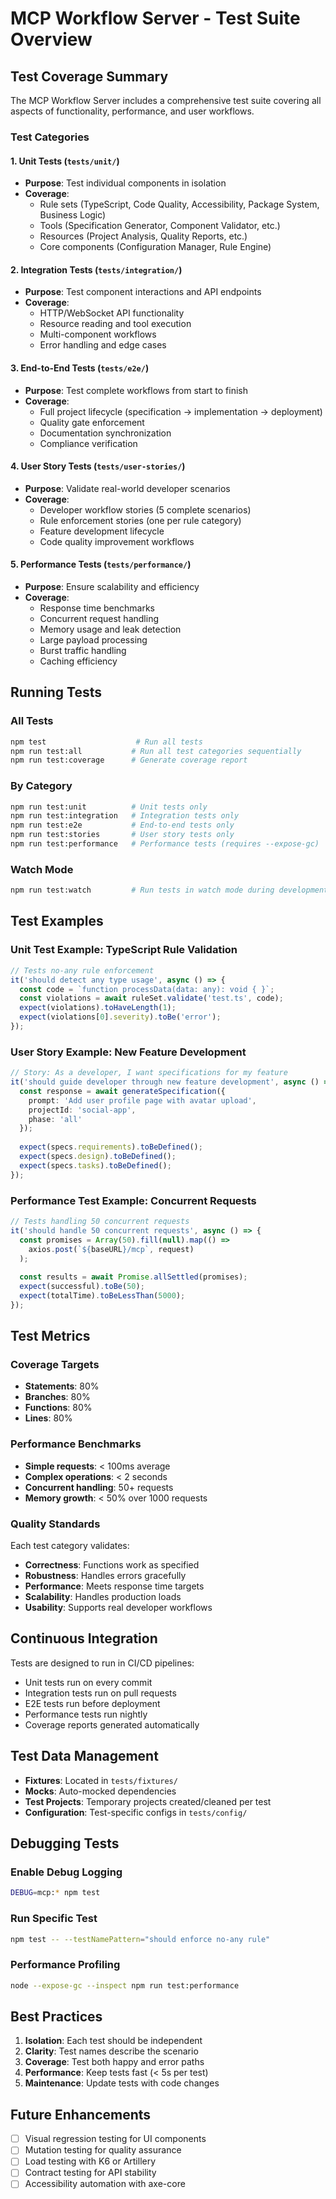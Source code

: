 # MCP Workflow Server - Test Suite Overview

## Test Coverage Summary

The MCP Workflow Server includes a comprehensive test suite covering all aspects of functionality, performance, and user workflows.

### Test Categories

#### 1. Unit Tests (`tests/unit/`)
- **Purpose**: Test individual components in isolation
- **Coverage**: 
  - Rule sets (TypeScript, Code Quality, Accessibility, Package System, Business Logic)
  - Tools (Specification Generator, Component Validator, etc.)
  - Resources (Project Analysis, Quality Reports, etc.)
  - Core components (Configuration Manager, Rule Engine)

#### 2. Integration Tests (`tests/integration/`)
- **Purpose**: Test component interactions and API endpoints
- **Coverage**:
  - HTTP/WebSocket API functionality
  - Resource reading and tool execution
  - Multi-component workflows
  - Error handling and edge cases

#### 3. End-to-End Tests (`tests/e2e/`)
- **Purpose**: Test complete workflows from start to finish
- **Coverage**:
  - Full project lifecycle (specification → implementation → deployment)
  - Quality gate enforcement
  - Documentation synchronization
  - Compliance verification

#### 4. User Story Tests (`tests/user-stories/`)
- **Purpose**: Validate real-world developer scenarios
- **Coverage**:
  - Developer workflow stories (5 complete scenarios)
  - Rule enforcement stories (one per rule category)
  - Feature development lifecycle
  - Code quality improvement workflows

#### 5. Performance Tests (`tests/performance/`)
- **Purpose**: Ensure scalability and efficiency
- **Coverage**:
  - Response time benchmarks
  - Concurrent request handling
  - Memory usage and leak detection
  - Large payload processing
  - Burst traffic handling
  - Caching efficiency

## Running Tests

### All Tests
```bash
npm test                    # Run all tests
npm run test:all           # Run all test categories sequentially
npm run test:coverage      # Generate coverage report
```

### By Category
```bash
npm run test:unit          # Unit tests only
npm run test:integration   # Integration tests only
npm run test:e2e           # End-to-end tests only
npm run test:stories       # User story tests only
npm run test:performance   # Performance tests (requires --expose-gc)
```

### Watch Mode
```bash
npm run test:watch         # Run tests in watch mode during development
```

## Test Examples

### Unit Test Example: TypeScript Rule Validation
```typescript
// Tests no-any rule enforcement
it('should detect any type usage', async () => {
  const code = `function processData(data: any): void { }`;
  const violations = await ruleSet.validate('test.ts', code);
  expect(violations).toHaveLength(1);
  expect(violations[0].severity).toBe('error');
});
```

### User Story Example: New Feature Development
```typescript
// Story: As a developer, I want specifications for my feature
it('should guide developer through new feature development', async () => {
  const response = await generateSpecification({
    prompt: 'Add user profile page with avatar upload',
    projectId: 'social-app',
    phase: 'all'
  });
  
  expect(specs.requirements).toBeDefined();
  expect(specs.design).toBeDefined();
  expect(specs.tasks).toBeDefined();
});
```

### Performance Test Example: Concurrent Requests
```typescript
// Tests handling 50 concurrent requests
it('should handle 50 concurrent requests', async () => {
  const promises = Array(50).fill(null).map(() => 
    axios.post(`${baseURL}/mcp`, request)
  );
  
  const results = await Promise.allSettled(promises);
  expect(successful).toBe(50);
  expect(totalTime).toBeLessThan(5000);
});
```

## Test Metrics

### Coverage Targets
- **Statements**: 80%
- **Branches**: 80%
- **Functions**: 80%
- **Lines**: 80%

### Performance Benchmarks
- **Simple requests**: < 100ms average
- **Complex operations**: < 2 seconds
- **Concurrent handling**: 50+ requests
- **Memory growth**: < 50% over 1000 requests

### Quality Standards
Each test category validates:
- **Correctness**: Functions work as specified
- **Robustness**: Handles errors gracefully
- **Performance**: Meets response time targets
- **Scalability**: Handles production loads
- **Usability**: Supports real developer workflows

## Continuous Integration

Tests are designed to run in CI/CD pipelines:
- Unit tests run on every commit
- Integration tests run on pull requests
- E2E tests run before deployment
- Performance tests run nightly
- Coverage reports generated automatically

## Test Data Management

- **Fixtures**: Located in `tests/fixtures/`
- **Mocks**: Auto-mocked dependencies
- **Test Projects**: Temporary projects created/cleaned per test
- **Configuration**: Test-specific configs in `tests/config/`

## Debugging Tests

### Enable Debug Logging
```bash
DEBUG=mcp:* npm test
```

### Run Specific Test
```bash
npm test -- --testNamePattern="should enforce no-any rule"
```

### Performance Profiling
```bash
node --expose-gc --inspect npm run test:performance
```

## Best Practices

1. **Isolation**: Each test should be independent
2. **Clarity**: Test names describe the scenario
3. **Coverage**: Test both happy and error paths
4. **Performance**: Keep tests fast (< 5s per test)
5. **Maintenance**: Update tests with code changes

## Future Enhancements

- [ ] Visual regression testing for UI components
- [ ] Mutation testing for quality assurance
- [ ] Load testing with K6 or Artillery
- [ ] Contract testing for API stability
- [ ] Accessibility automation with axe-core